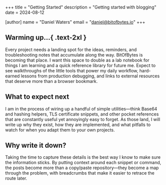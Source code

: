 +++
title = "Getting Started"
description = "Getting started with blogging"
date = 2024-08-12

[author]
name = "Daniel Waters"
email = "daniel@bitofbytes.io"
+++

## Warming up...{ .text-2xl }

Every project needs a landing spot for the ideas, reminders, and troubleshooting
notes that accumulate along the way. BitOfBytes is becoming that place. I want
this space to double as a lab notebook for things I am learning and a quick
reference library for future me. Expect to see walkthroughs of the little tools
that power my daily workflow, hard-earned lessons from production debugging, and
links to external resources that deserve more than a browser bookmark.

## What to expect next

I am in the process of wiring up a handful of simple utilities—think Base64 and
hashing helpers, TLS certificate snippets, and other pocket references that are
constantly useful yet annoyingly easy to forget. As those land, I will write up
why they exist, how they are implemented, and what pitfalls to watch for when
you adapt them to your own projects.

## Why write it down?

Taking the time to capture these details is the best way I know to make sure the
information sticks. By putting context around each snippet or command, the posts
become more than a copy/paste repository—they become a map through the problem,
with breadcrumbs that make it easier to retrace the route later.
